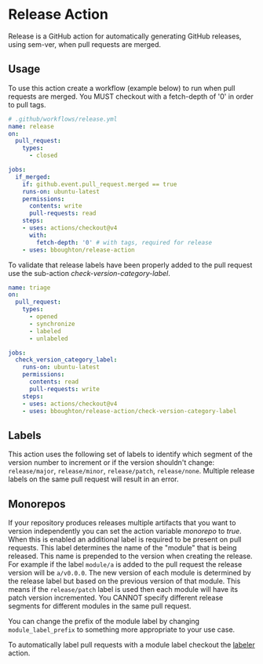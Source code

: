 # Release Action

Release is a GitHub action for automatically generating GitHub
releases, using sem-ver, when pull requests are merged.

## Usage

To use this action create a workflow (example below) to run when pull
requests are merged. You MUST checkout with a fetch-depth of '0' in
order to pull tags.

```yaml
# .github/workflows/release.yml
name: release
on:
  pull_request:
    types:
      - closed

jobs:
  if_merged:
    if: github.event.pull_request.merged == true
    runs-on: ubuntu-latest
    permissions:
      contents: write
      pull-requests: read
    steps:
    - uses: actions/checkout@v4
      with:
        fetch-depth: '0' # with tags, required for release
    - uses: bboughton/release-action
```

To validate that release labels have been properly added to the pull
request use the sub-action *check-version-category-label*.

```yaml
name: triage
on:
  pull_request:
    types:
      - opened
      - synchronize
      - labeled
      - unlabeled

jobs:
  check_version_category_label:
    runs-on: ubuntu-latest
    permissions:
      contents: read
      pull-requests: write
    steps:
    - uses: actions/checkout@v4
    - uses: bboughton/release-action/check-version-category-label
```

## Labels

This action uses the following set of labels to identify which segment
of the version number to increment or if the version shouldn't change:
`release/major`, `release/minor`, `release/patch`, `release/none`.
Multiple release labels on the same pull request will result in an
error.

## Monorepos

If your repository produces releases multiple artifacts that you
want to version independently you can set the action variable
*monorepo* to *true*. When this is enabled an additional label is
required to be present on pull requests. This label determines the
name of the "module" that is being released. This name is prepended to
the version when creating the release. For example if the label
`module/a` is added to the pull request the release version will be
`a/v0.0.0`. The new version of each module is determined by the
release label but based on the previous version of that module. This
means if the `release/patch` label is used then each module will have
its patch version incremented. You CANNOT specify different release
segments for different modules in the same pull request.

You can change the prefix of the module label by changing
`module_label_prefix` to something more appropriate to your use case.

To automatically label pull requests with a module label checkout the
[labeler](https://github.com/actions/labeler) action.
